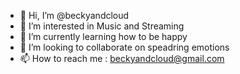 - 👋 Hi, I’m @beckyandcloud
- 👀 I’m interested in Music and Streaming
- 🌱 I’m currently learning how to be happy
- 💞️ I’m looking to collaborate on speadring emotions
- 📫 How to reach me : beckyandcloud@gmail.com

